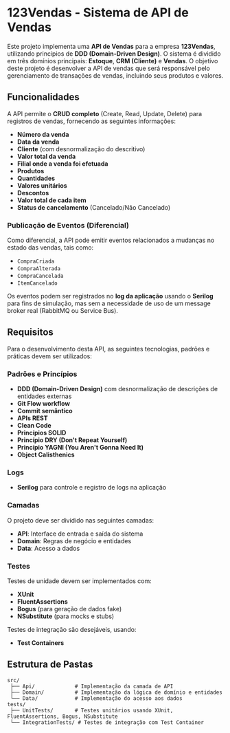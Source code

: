 # 123Vendas - Sistema de API de Vendas

Este projeto implementa uma **API de Vendas** para a empresa **123Vendas**, utilizando princípios de **DDD (Domain-Driven Design)**. O sistema é dividido em três domínios principais: **Estoque**, **CRM (Cliente)** e **Vendas**. O objetivo deste projeto é desenvolver a API de vendas que será responsável pelo gerenciamento de transações de vendas, incluindo seus produtos e valores.

## Funcionalidades

A API permite o **CRUD completo** (Create, Read, Update, Delete) para registros de vendas, fornecendo as seguintes informações:

- **Número da venda**  
- **Data da venda**
- **Cliente** (com desnormalização do descritivo)
- **Valor total da venda**
- **Filial onde a venda foi efetuada**
- **Produtos**
- **Quantidades**
- **Valores unitários**
- **Descontos**
- **Valor total de cada item**
- **Status de cancelamento** (Cancelado/Não Cancelado)

### Publicação de Eventos (Diferencial)

Como diferencial, a API pode emitir eventos relacionados a mudanças no estado das vendas, tais como:

- `CompraCriada`
- `CompraAlterada`
- `CompraCancelada`
- `ItemCancelado`

Os eventos podem ser registrados no **log da aplicação** usando o **Serilog** para fins de simulação, mas sem a necessidade de uso de um message broker real (RabbitMQ ou Service Bus).

## Requisitos

Para o desenvolvimento desta API, as seguintes tecnologias, padrões e práticas devem ser utilizados:

### Padrões e Princípios
- **DDD (Domain-Driven Design)** com desnormalização de descrições de entidades externas
- **Git Flow workflow**
- **Commit semântico**
- **APIs REST**
- **Clean Code**
- **Princípios SOLID**
- **Princípio DRY (Don't Repeat Yourself)**
- **Princípio YAGNI (You Aren't Gonna Need It)**
- **Object Calisthenics**

### Logs
- **Serilog** para controle e registro de logs na aplicação

### Camadas
O projeto deve ser dividido nas seguintes camadas:
- **API**: Interface de entrada e saída do sistema
- **Domain**: Regras de negócio e entidades
- **Data**: Acesso a dados

### Testes
Testes de unidade devem ser implementados com:
- **XUnit**
- **FluentAssertions**
- **Bogus** (para geração de dados fake)
- **NSubstitute** (para mocks e stubs)

Testes de integração são desejáveis, usando:
- **Test Containers**

## Estrutura de Pastas

```plaintext
src/
 ├── Api/             # Implementação da camada de API
 ├── Domain/          # Implementação da lógica de domínio e entidades
 └── Data/            # Implementação do acesso aos dados
tests/
 ├── UnitTests/       # Testes unitários usando XUnit, FluentAssertions, Bogus, NSubstitute
 └── IntegrationTests/ # Testes de integração com Test Container
